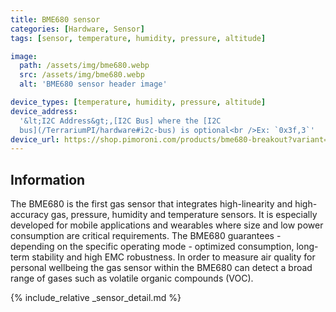 ```yaml
---
title: BME680 sensor
categories: [Hardware, Sensor]
tags: [sensor, temperature, humidity, pressure, altitude]

image:
  path: /assets/img/bme680.webp
  src: /assets/img/bme680.webp
  alt: 'BME680 sensor header image'

device_types: [temperature, humidity, pressure, altitude]
device_address:
  '&lt;I2C Address&gt;,[I2C Bus] where the [I2C
  bus](/TerrariumPI/hardware#i2c-bus) is optional<br />Ex: `0x3f,3`'
device_url: https://shop.pimoroni.com/products/bme680-breakout?variant=12491552129107
---
```


## Information

The BME680 is the first gas sensor that integrates high-linearity and
high-accuracy gas, pressure, humidity and temperature sensors. It is especially
developed for mobile applications and wearables where size and low power
consumption are critical requirements. The BME680 guarantees - depending on the
specific operating mode - optimized consumption, long-term stability and high
EMC robustness. In order to measure air quality for personal wellbeing the gas
sensor within the BME680 can detect a broad range of gases such as volatile
organic compounds (VOC).

{% include_relative _sensor_detail.md %}
